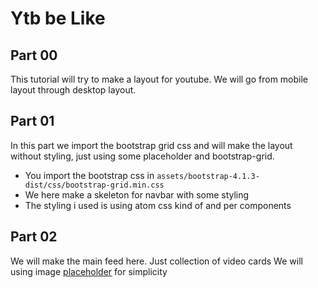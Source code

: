 # Ytb be Like

## Part 00
This tutorial will try to make a layout for youtube. We will go from mobile layout through desktop layout.

## Part 01
In this part we import the bootstrap grid css and will make the layout without styling, just using some placeholder and bootstrap-grid.

- You import the bootstrap css in `assets/bootstrap-4.1.3-dist/css/bootstrap-grid.min.css`
- We here make a skeleton for navbar with some styling
- The styling i used is using atom css kind of and per components

## Part 02
We will make the main feed here. Just collection of video cards
We will using image [placeholder](https://placeholder.com/) for simplicity